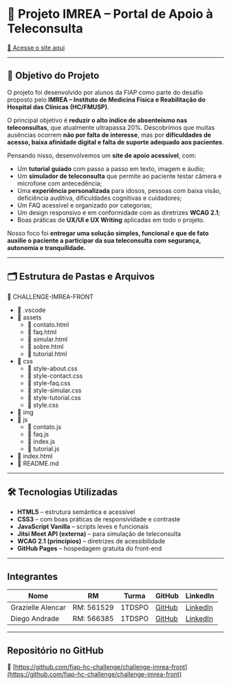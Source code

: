 # 🏥 Projeto IMREA – Portal de Apoio à Teleconsulta

[🔗 Acesse o site aqui](https://fiap-hc-challenge.github.io/challenge-imrea-front/)

---

## 📌 Objetivo do Projeto

O projeto foi desenvolvido por alunos da FIAP como parte do desafio proposto pelo **IMREA – Instituto de Medicina Física e Reabilitação do Hospital das Clínicas (HC/FMUSP)**.

O principal objetivo é **reduzir o alto índice de absenteísmo nas teleconsultas**, que atualmente ultrapassa 20%. Descobrimos que muitas ausências ocorrem **não por falta de interesse**, mas por **dificuldades de acesso, baixa afinidade digital e falta de suporte adequado aos pacientes**.

Pensando nisso, desenvolvemos um **site de apoio acessível**, com:

- Um **tutorial guiado** com passo a passo em texto, imagem e áudio;
- Um **simulador de teleconsulta** que permite ao paciente testar câmera e microfone com antecedência;
- Uma **experiência personalizada** para idosos, pessoas com baixa visão, deficiência auditiva, dificuldades cognitivas e cuidadores;
- Um FAQ acessível e organizado por categorias;
- Um design responsivo e em conformidade com as diretrizes **WCAG 2.1**;
- Boas práticas de **UX/UI e UX Writing** aplicadas em todo o projeto.

Nosso foco foi **entregar uma solução simples, funcional e que de fato auxilie o paciente a participar da sua teleconsulta com segurança, autonomia e tranquilidade.**

---

## 🗂️ Estrutura de Pastas e Arquivos

📁 CHALLENGE-IMREA-FRONT

* 📁 .vscode
* 📁 assets
   * 📄 contato.html
   * 📄 faq.html
   * 📄 simular.html
   * 📄 sobre.html
   * 📄 tutorial.html
* 📁 css
   * 📄 style-about.css
   * 📄 style-contact.css
   * 📄 style-faq.css
   * 📄 style-simular.css
   * 📄 style-tutorial.css
   * 📄 style.css
* 📁 img
* 📁 js
   * 📄 contato.js
   * 📄 faq.js
   * 📄 index.js
   * 📄 tutorial.js
* 📄 index.html
* 📄 README.md


---

## 🛠️ Tecnologias Utilizadas

- **HTML5** – estrutura semântica e acessível
- **CSS3** – com boas práticas de responsividade e contraste
- **JavaScript Vanilla** – scripts leves e funcionais
- **Jitsi Meet API (externa)** – para simulação de teleconsulta
- **WCAG 2.1 (princípios)** – diretrizes de acessibilidade
- **GitHub Pages** – hospedagem gratuita do front-end

---

## Integrantes

| Nome               | RM         | Turma      | GitHub                             | LinkedIn                                |
|--------------------|------------|------------|------------------------------------|------------------------------------------|
| Grazielle Alencar  | RM: 561529 | 1TDSPO     | [GitHub](https://github.com/grazialencar) | [LinkedIn](https://www.linkedin.com/in/grazielle-alencar/) |
| Diego Andrade| RM: 566385  | 1TDSPO      | [GitHub](https://github.com/diandrade)                      | [LinkedIn](https://www.linkedin.com/in/andradedossantosdiego?utm_source=share&utm_campaign=share_via&utm_content=profile&utm_medium=android_app)                          |


---

## Repositório no GitHub

🔗 [https://github.com/fiap-hc-challenge/challenge-imrea-front](https://github.com/fiap-hc-challenge/challenge-imrea-front)

